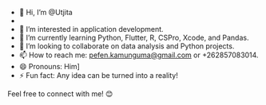 - 👋 Hi, I’m @Utjita
- 
- 👀 I’m interested in application development.
- 🌱 I’m currently learning Python, Flutter, R, CSPro, Xcode, and Pandas.
- 💞️ I’m looking to collaborate on data analysis and Python projects.
- 📫 How to reach me: pefen.kamunguma@gmail.com or +262857083014.
- 😄 Pronouns: Him]
- ⚡ Fun fact: Any idea can be turned into a reality!

Feel free to connect with me! 😊

<!---
Utjita/Utjita is a ✨ special ✨ repository because its `README.md` file appears on my GitHub profile.
You can click the Preview link to take a look at my GitHub profile.
--->
